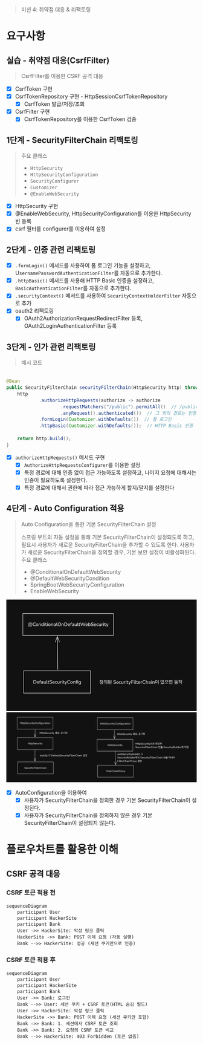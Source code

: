 > 미션 4: 취약점 대응 & 리팩토링

# 요구사항

## 실습 - 취약점 대응(CsrfFilter)

> CsrfFilter를 이용한 CSRF 공격 대응

- [x] CsrfToken 구현
- [x] CsrfTokenRepository 구현 - HttpSessionCsrfTokenRepository
  - [x] CsrfToken 발급/저장/조회
- [x] CsrfFilter 구현
  - [x] CsrfTokenRepository를 이용한 CsrfToken 검증

## 1단계 - SecurityFilterChain 리팩토링

> 주요 클래스
> - `HttpSecurity`
> - `HttpSecurityConfiguration`
> - `SecurityConfigurer`
> - `Customizer`
> - `@EnableWebSecurity`

- [x] HttpSecurity 구현
- [x] @EnableWebSecurity, HttpSecurityConfiguration를 이용한 HttpSecurity 빈 등록
- [x] csrf 필터를 configurer를 이용하여 설정

## 2단계 - 인증 관련 리팩토링

- [x] `.formLogin()` 메서드를 사용하여 폼 로그인 기능을 설정하고, U`sernamePasswordAuthenticationFilter`를 자동으로 추가한다.
- [x] `.httpBasic()` 메서드를 사용해 HTTP Basic 인증을 설정하고, `BasicAuthenticationFilter`를 자동으로 추가한다.
- [x] `.securityContext()` 메서드를 사용하여 `SecurityContextHolderFilter` 자동으로 추가
- [x] oauth2 리팩토링
  - [x] OAuth2AuthorizationRequestRedirectFilter 등록, OAuth2LoginAuthenticationFilter 등록

## 3단계 - 인가 관련 리팩토링

> 예시 코드

```java

@Bean
public SecurityFilterChain securityFilterChain(HttpSecurity http) throws Exception {
    http
            .authorizeHttpRequests(authorize -> authorize
                    .requestMatchers("/public").permitAll()  // /public 경로는 모두 허용
                    .anyRequest().authenticated())  // 그 외의 경로는 인증 필요
            .formLogin(Customizer.withDefaults())  // 폼 로그인
            .httpBasic(Customizer.withDefaults());  // HTTP Basic 인증

    return http.build();
}
```

- [x] `authorizeHttpRequests()` 메서드 구현
  - [x] `AuthorizeHttpRequestsConfigurer`를 이용한 설정
  - [x] 특정 경로에 대해 인증 없이 접근 가능하도록 설정하고, 나머지 요청에 대해서는 인증이 필요하도록 설정한다.
  - [x] 특정 경로에 대해서 권한에 따라 접근 가능하게 할지/말지를 설정한다

## 4단계 - Auto Configuration 적용

> Auto Configuration을 통한 기본 SecurityFilterChain 설정
> 
> 스프링 부트의 자동 설정을 통해 기본 SecurityFilterChain이 설정되도록 하고, 필요시 사용자가 새로운 SecurityFilterChain을 추가할 수 있도록 한다. 사용자가 새로운 SecurityFilterChain을 정의할 경우, 기본 보안 설정이 비활성화된다.
> 주요 클래스 
> - @ConditionalOnDefaultWebSecurity
> - @DefaultWebSecurityCondition
> - SpringBootWebSecurityConfiguration
> - EnableWebSecurity
> 

![img.png](img.png)
![img_1.png](img_1.png)

- [x] AutoConfiguration을 이용하여 
  - [x] 사용자가 SecurityFilterChain을 정의한 경우 기본 SecurityFilterChain이 설정된다. 
  - [x] 사용자가 SecurityFilterChain을 정의하지 않은 경우 기본 SecurityFilterChain이 설정되지 않는다. 

# 플로우차트를 활용한 이해

## CSRF 공격 대응

### CSRF 토큰 적용 전

```mermaid
sequenceDiagram
    participant User
    participant HackerSite
    participant Bank
    User ->> HackerSite: 악성 링크 클릭
    HackerSite ->> Bank: POST 이체 요청 (자동 실행)
    Bank -->> HackerSite: 성공 (세션 쿠키만으로 인증)
```

### CSRF 토큰 적용 후

```mermaid
sequenceDiagram
    participant User
    participant HackerSite
    participant Bank
    User ->> Bank: 로그인
    Bank -->> User: 세션 쿠키 + CSRF 토큰(HTML 숨김 필드)
    User ->> HackerSite: 악성 링크 클릭
    HackerSite ->> Bank: POST 이체 요청 (세션 쿠키만 포함)
    Bank ->> Bank: 1. 세션에서 CSRF 토큰 조회
    Bank ->> Bank: 2. 요청의 CSRF 토큰 비교
    Bank -->> HackerSite: 403 Forbidden (토큰 없음)
``` 
